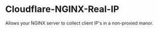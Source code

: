 # Cloudflare-NGINX-Real-IP
Allows your NGINX server to collect client IP's in a non-proxied manor. 
